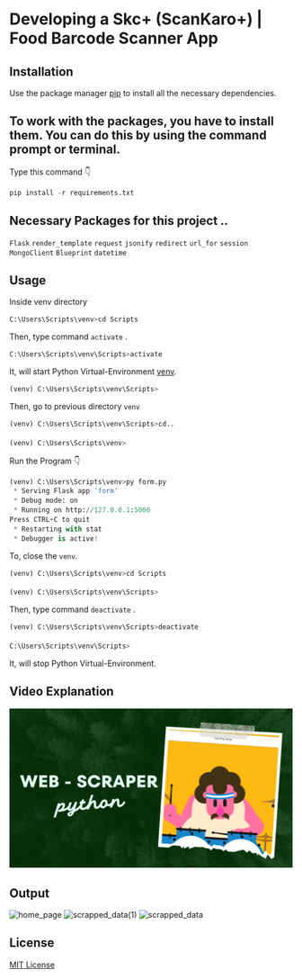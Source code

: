 # Developing a Skc+ (ScanKaro+) | Food Barcode Scanner App

## Installation

Use the package manager [pip](https://docs.python.org/3/installing/index.html) to install all the necessary dependencies.

## To work with the packages, you have to install them. You can do this by using the command prompt or terminal.

Type this command 👇
```python
pip install -r requirements.txt
```

## Necessary Packages for this project ..
```Flask```
```render_template```
```request``` ```jsonify``` ```redirect``` ```url_for``` ```session```
```MongoClient``` ```Blueprint``` ```datetime```

## Usage

Inside venv directory
```python
C:\Users\Scripts\venv>cd Scripts
```
Then, type command ```activate``` .
```python
C:\Users\Scripts\venv\Scripts>activate
```
It, will start Python Virtual-Environment [venv](https://python.land/virtual-environments/virtualenv).
```Python
(venv) C:\Users\Scripts\venv\Scripts>
```
Then, go to previous directory ```venv```
```Python
(venv) C:\Users\Scripts\venv\Scripts>cd..

(venv) C:\Users\Scripts\venv>
```
Run the Program 👇
```Python
(venv) C:\Users\Scripts\venv>py form.py
 * Serving Flask app 'form'
 * Debug mode: on
 * Running on http://127.0.0.1:5000
Press CTRL+C to quit
 * Restarting with stat
 * Debugger is active!
```
To, close the ```venv```.
```python
(venv) C:\Users\Scripts\venv>cd Scripts

(venv) C:\Users\Scripts\venv\Scripts>
```
Then, type command ```deactivate``` .
```python
(venv) C:\Users\Scripts\venv\Scripts>deactivate

C:\Users\Scripts\venv\Scripts>
```
It, will stop Python Virtual-Environment.

## Video Explanation
<a href="https://drive.google.com/file/d/1spXNuZTbgM7NL1N3-p0Cw4Lbht4mwrfi/view?usp=drive_link">
<img src="https://github.com/aysh01/Web_Scrapper/blob/main/venv/static/20240602_203943_0000.png" alt="Image">
</a>

## Output
![home_page](https://github.com/aysh01/Web_Scrapper/assets/120012051/9ba04e72-6729-4ff1-9acd-c9a4a07843a5)
![scrapped_data(1)](https://github.com/aysh01/Web_Scrapper/assets/120012051/ae7af0ae-91e0-41c1-a653-81cd357b6bbd)
![scrapped_data](https://github.com/aysh01/Web_Scrapper/assets/120012051/f7a94596-5f1b-4922-931e-dacb5f19dc8a)


## License

[MIT License](https://github.com/aysh01/Web_Scrapper/blob/main/LICENSE)



